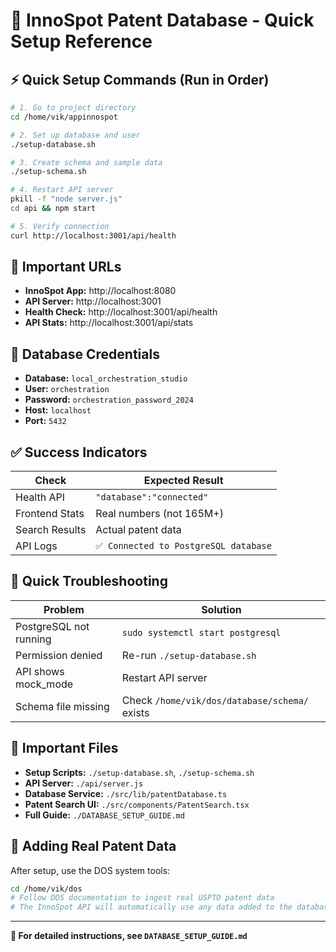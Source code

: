 # 🚀 InnoSpot Patent Database - Quick Setup Reference

## ⚡ Quick Setup Commands (Run in Order)

```bash
# 1. Go to project directory
cd /home/vik/appinnospot

# 2. Set up database and user
./setup-database.sh

# 3. Create schema and sample data
./setup-schema.sh

# 4. Restart API server
pkill -f "node server.js"
cd api && npm start

# 5. Verify connection
curl http://localhost:3001/api/health
```

## 🔗 Important URLs

- **InnoSpot App:** http://localhost:8080
- **API Server:** http://localhost:3001
- **Health Check:** http://localhost:3001/api/health
- **API Stats:** http://localhost:3001/api/stats

## 🔑 Database Credentials

- **Database:** `local_orchestration_studio`
- **User:** `orchestration`  
- **Password:** `orchestration_password_2024`
- **Host:** `localhost`
- **Port:** `5432`

## ✅ Success Indicators

| Check | Expected Result |
|-------|----------------|
| Health API | `"database":"connected"` |
| Frontend Stats | Real numbers (not 165M+) |
| Search Results | Actual patent data |
| API Logs | `✅ Connected to PostgreSQL database` |

## 🚨 Quick Troubleshooting

| Problem | Solution |
|---------|----------|
| PostgreSQL not running | `sudo systemctl start postgresql` |
| Permission denied | Re-run `./setup-database.sh` |
| API shows mock_mode | Restart API server |
| Schema file missing | Check `/home/vik/dos/database/schema/` exists |

## 📁 Important Files

- **Setup Scripts:** `./setup-database.sh`, `./setup-schema.sh`
- **API Server:** `./api/server.js`
- **Database Service:** `./src/lib/patentDatabase.ts`
- **Patent Search UI:** `./src/components/PatentSearch.tsx`
- **Full Guide:** `./DATABASE_SETUP_GUIDE.md`

## 🔄 Adding Real Patent Data

After setup, use the DOS system tools:
```bash
cd /home/vik/dos
# Follow DOS documentation to ingest real USPTO patent data
# The InnoSpot API will automatically use any data added to the database
```

---
**📝 For detailed instructions, see `DATABASE_SETUP_GUIDE.md`**